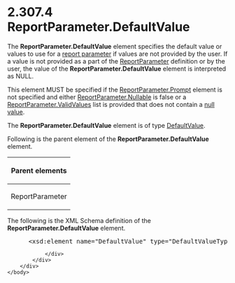 <html dir="LTR" xmlns:mshelp="http://msdn.microsoft.com/mshelp" xmlns:ddue="http://ddue.schemas.microsoft.com/authoring/2003/5" xmlns:xlink="http://www.w3.org/1999/xlink" xmlns:tool="http://www.microsoft.com/tooltip">
    <head>
        <meta http-equiv="Content-Type" content="text/html; CHARSET=utf-8"></meta>
        <meta name="save" content="history"></meta>
        <title>2.307.4 ReportParameter.DefaultValue</title>
        <xml>
            <mshelp:toctitle title="2.307.4 ReportParameter.DefaultValue"></mshelp:toctitle>
            <mshelp:rltitle title="[MS-RDL]: ReportParameter.DefaultValue"></mshelp:rltitle>
            <mshelp:keyword index="A" term="8e66448d-9239-490c-8c81-5d4bce32e4d8"></mshelp:keyword>
            <mshelp:attr name="DCSext.ContentType" value="open specification"></mshelp:attr>
            <mshelp:attr name="AssetID" value="8e66448d-9239-490c-8c81-5d4bce32e4d8"></mshelp:attr>
            <mshelp:attr name="TopicType" value="kbRef"></mshelp:attr>
            <mshelp:attr name="DCSext.Title" value="[MS-RDL]: ReportParameter.DefaultValue" />
        </xml>
    </head>
    <body>
        <div id="header">
            <h1 class="heading">2.307.4 ReportParameter.DefaultValue</h1>
        </div>
        <div id="mainSection">
            <div id="mainBody">
                <div id="allHistory" class="saveHistory"></div>
                <div id="sectionSection0" class="section" name="collapseableSection">
                    

<p>The <b>ReportParameter.DefaultValue</b> element specifies
the default value or values to use for a <a href="b2482b3f-74ab-4ca8-a9e5-c07955011743.html#gt_283f53be-0e83-4476-b3d3-8cc31468e6ef">report parameter</a> if values
are not provided by the user. If a value is not provided as a part of the <a href="7c3f4c83-9172-48db-94c1-693295c5d623.html">ReportParameter</a> definition
or by the user, the value of the <b>ReportParameter.DefaultValue</b> element is
interpreted as NULL.</p>

<p>This element MUST be specified if the <a href="d75f59d9-f428-4464-a6c0-8978b0e025e2.html">ReportParameter.Prompt</a>
element is not specified and either <a href="aeb93aab-9673-4c7a-998a-1f6391d7accb.html">ReportParameter.Nullable</a>
is false or a <a href="391604b0-2c0d-4f51-82ae-0c30e75345a4.html">ReportParameter.ValidValues</a>
list is provided that does not contain a <a href="b2482b3f-74ab-4ca8-a9e5-c07955011743.html#gt_ef0f7888-d6e8-40a8-bef8-543ab9399923">null value</a>.</p>

<p>The <b>ReportParameter.DefaultValue</b> element is of type <a href="c3ccf500-98a5-438c-8e4f-fc5cc4b8d508.html">DefaultValue</a>.</p>

<p>Following is the parent element of the <b>ReportParameter.DefaultValue</b>
element.</p>

<table>
 <thead>
  <tr>
   <th>
   <p>Parent elements</p>
   </th>
  </tr>
 </thead>
 <tr>
  <td>
  <p>ReportParameter</p>
  </td>
 </tr>
</table>

<p>The following is the XML Schema definition of the <b>ReportParameter.DefaultValue</b>
element.</p>

<dl>
<dd>
<div><pre> &lt;xsd:element name=&quot;DefaultValue&quot; type=&quot;DefaultValueType&quot; minOccurs=&quot;0&quot; /&gt;
</pre></div>
</dd></dl>


                </div>
            </div>
        </div>
    </body>
</html>